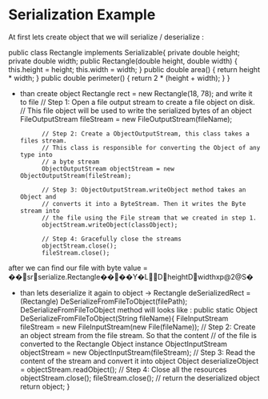 # Serialization Example

At first lets create object that we will serialize / deserialize :

public class Rectangle implements Serializable{
    private double height;
    private double width;
    public Rectangle(double height, double width)
    {
        this.height = height;
        this.width = width;
    }
    public double area()
    {
        return height * width;
    }
    public double perimeter()
    {
        return 2 * (height + width);
    }
}

- than create object Rectangle rect = new Rectangle(18, 78); and write it to file
            // Step 1: Open a file output stream to create a file object on disk.
            // This file object will be used to write the serialized bytes of an object
            FileOutputStream fileStream = new FileOutputStream(fileName);

            // Step 2: Create a ObjectOutputStream, this class takes a files stream.
            // This class is responsible for converting the Object of any type into
            // a byte stream
            ObjectOutputStream objectStream = new ObjectOutputStream(fileStream);

            // Step 3: ObjectOutputStream.writeObject method takes an Object and
            // converts it into a ByteStream. Then it writes the Byte stream into
            // the file using the File stream that we created in step 1.
            objectStream.writeObject(classObject);

            // Step 4: Gracefully close the streams
            objectStream.close();
            fileStream.close();
after we can find our file with byte value = �� sr serialize.Rectangle����Y�L D heightD widthxp@2      @S�     

- than lets deserialize it again to object  ->    Rectangle deSerializedRect = (Rectangle) DeSerializeFromFileToObject(filePath);
DeSerializeFromFileToObject method will looks like : 
    public static Object DeSerializeFromFileToObject(String fileName){
            FileInputStream fileStream = new FileInputStream(new File(fileName));
            // Step 2: Create an object stream from the file stream. So that the content
            // of the file is converted to the Rectangle Object instance
            ObjectInputStream objectStream = new ObjectInputStream(fileStream);
            // Step 3: Read the content of the stream and convert it into object
            Object deserializeObject = objectStream.readObject();
            // Step 4: Close all the resources
            objectStream.close();
            fileStream.close();
            // return the deserialized object
            return object;
            }
